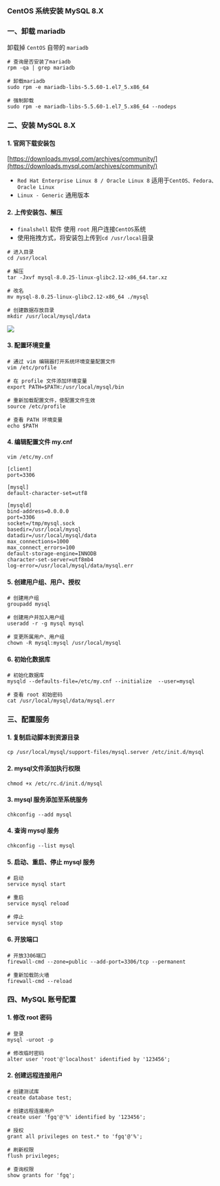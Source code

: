 ### CentOS 系统安装 MySQL 8.X
 
### 一、卸载 mariadb
卸载掉 `CentOS` 自带的 `mariadb`

```
# 查询是否安装了mariadb
rpm -qa | grep mariadb

# 卸载mariadb
sudo rpm -e mariadb-libs-5.5.60-1.el7_5.x86_64

# 强制卸载
sudo rpm -e mariadb-libs-5.5.60-1.el7_5.x86_64 --nodeps
```


### 二、安装 MySQL 8.X
#### 1. 官网下载安装包
[https://downloads.mysql.com/archives/community/](https://downloads.mysql.com/archives/community/)

* `Red Hat Enterprise Linux 8 / Oracle Linux 8`   适用于`CentOS、Fedora、Oracle Linux`
* `Linux - Generic` 通用版本

#### 2. 上传安装包、解压
* `finalshell` 软件 使用 `root` 用户连接`CentOS`系统
* 使用拖拽方式，将安装包上传到`cd /usr/local`目录

```
# 进入目录
cd /usr/local

# 解压
tar -Jxvf mysql-8.0.25-linux-glibc2.12-x86_64.tar.xz 

# 改名
mv mysql-8.0.25-linux-glibc2.12-x86_64 ./mysql

# 创建数据存放目录
mkdir /usr/local/mysql/data
```

![](https://fgq233.github.io/imgs/linux/sf003.png)



#### 3. 配置环境变量
```
# 通过 vim 编辑器打开系统环境变量配置文件
vim /etc/profile
```

```
# 在 profile 文件添加环境变量
export PATH=$PATH:/usr/local/mysql/bin
```

```
# 重新加载配置文件，使配置文件生效
source /etc/profile

# 查看 PATH 环境变量
echo $PATH
```


#### 4. 编辑配置文件 my.cnf
`vim /etc/my.cnf`


```
[client]
port=3306

[mysql]
default-character-set=utf8

[mysqld]
bind-address=0.0.0.0
port=3306
socket=/tmp/mysql.sock
basedir=/usr/local/mysql
datadir=/usr/local/mysql/data
max_connections=1000
max_connect_errors=100
default-storage-engine=INNODB
character-set-server=utf8mb4
log-error=/usr/local/mysql/data/mysql.err
```


#### 5. 创建用户组、用户、授权
```
# 创建用户组
groupadd mysql

# 创建用户并加入用户组
useradd -r -g mysql mysql  

# 变更所属用户、用户组
chown -R mysql:mysql /usr/local/mysql
```



#### 6. 初始化数据库
```
# 初始化数据库
mysqld --defaults-file=/etc/my.cnf --initialize  --user=mysql

# 查看 root 初始密码
cat /usr/local/mysql/data/mysql.err
```



### 三、配置服务
#### 1. 复制启动脚本到资源目录
```
cp /usr/local/mysql/support-files/mysql.server /etc/init.d/mysql
```


#### 2. mysql文件添加执行权限
```
chmod +x /etc/rc.d/init.d/mysql
```


#### 3. mysql 服务添加至系统服务
```
chkconfig --add mysql
```


#### 4. 查询 mysql 服务
```
chkconfig --list mysql
```

#### 5. 启动、重启、停止 mysql 服务
```
# 启动
service mysql start

# 重启
service mysql reload

# 停止
service mysql stop
```


#### 6. 开放端口
```
# 开放3306端口
firewall-cmd --zone=public --add-port=3306/tcp --permanent

# 重新加载防火墙
firewall-cmd --reload
```



### 四、MySQL 账号配置
#### 1. 修改 root 密码
```
# 登录
mysql -uroot -p

# 修改临时密码
alter user 'root'@'localhost' identified by '123456';
```


#### 2. 创建远程连接用户
```
# 创建测试库
create database test;

# 创建远程连接用户
create user 'fgq'@'%' identified by '123456';

# 授权
grant all privileges on test.* to 'fgq'@'%';  

# 刷新权限
flush privileges;  
 
# 查询权限
show grants for 'fgq';
```